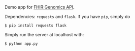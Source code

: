 Demo app for [FHIR Genomics API](https://github.com/dsrcl/fhir-genomics).

Dependencies: `requests` and `flask`. If you have `pip`, simply do
```
$ pip install requests flask
```
Simply run the server at localhost with:
```
$ python app.py
```

